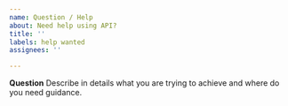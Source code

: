 ```yaml
---
name: Question / Help
about: Need help using API?
title: ''
labels: help wanted
assignees: ''

---
```


**Question**
Describe in details what you are trying to achieve and where do you need guidance.
